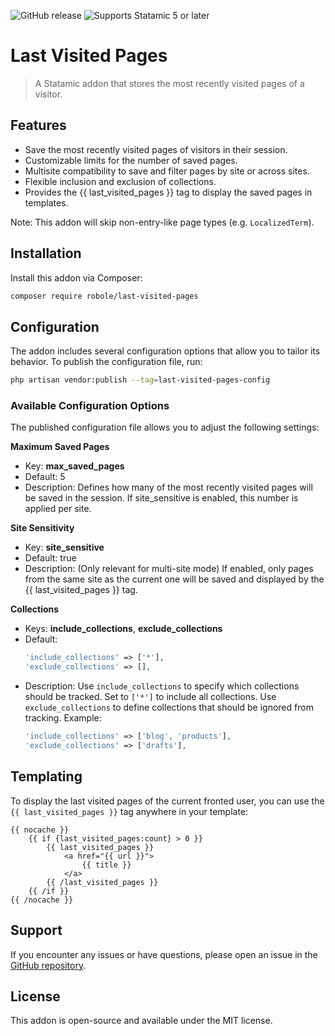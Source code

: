 ![GitHub release](https://flat.badgen.net/github/release/robole-dev/LastVisitedPages)
![Supports Statamic 5 or later](https://flat.badgen.net/badge/Statamic/5.0+/FF269E?icon=php)

# Last Visited Pages

> A Statamic addon that stores the most recently visited pages of a visitor.

## Features

- Save the most recently visited pages of visitors in their session.
- Customizable limits for the number of saved pages.
- Multisite compatibility to save and filter pages by site or across sites.
- Flexible inclusion and exclusion of collections.
- Provides the {{ last_visited_pages }} tag to display the saved pages in templates.

Note: This addon will skip non-entry-like page types (e.g. `LocalizedTerm`).

## Installation

Install this addon via Composer:

``` bash
composer require robole/last-visited-pages
```

## Configuration

The addon includes several configuration options that allow you to tailor its behavior. To publish the configuration file, run:

```bash
php artisan vendor:publish --tag=last-visited-pages-config
```

### Available Configuration Options

The published configuration file allows you to adjust the following settings:

__Maximum Saved Pages__

- Key: __max_saved_pages__
- Default: 5
- Description: Defines how many of the most recently visited pages will be saved in the session. If site_sensitive is enabled, this number is applied per site.

__Site Sensitivity__

- Key: __site_sensitive__
- Default: true
- Description: (Only relevant for multi-site mode) If enabled, only pages from the same site as the current one will be saved and displayed by the {{ last_visited_pages }} tag.

__Collections__

- Keys: __include_collections__, __exclude_collections__
- Default:
    ```php
    'include_collections' => ['*'],
    'exclude_collections' => [],
    ```
- Description:
    Use `include_collections` to specify which collections should be tracked. Set to `['*']` to include all collections.
    Use `exclude_collections` to define collections that should be ignored from tracking.
    Example:
    ```php
    'include_collections' => ['blog', 'products'],
    'exclude_collections' => ['drafts'],
    ```

## Templating

To display the last visited pages of the current fronted user, you can use the `{{ last_visited_pages }}` tag anywhere in your template:

```antlers
{{ nocache }}
    {{ if {last_visited_pages:count} > 0 }}
        {{ last_visited_pages }}
            <a href="{{ url }}">    
                {{ title }}
            </a>
        {{ /last_visited_pages }}
    {{ /if }}
{{ /nocache }}
```

## Support

If you encounter any issues or have questions, please open an issue in the [GitHub repository](https://github.com/robole-dev/LastVisitedPages).

## License

This addon is open-source and available under the MIT license.
